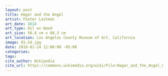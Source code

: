 ```yaml
---
layout: post
title: Hagar and the Angel
artist: Pieter Lastman
art_date: 1614
art_type: Oil on Wood
art_size: 50.8 cm x 68.3 cm
art_location: Los Angeles County Museum of Art, California
image: 01-24.jpg
date: 2016-01-24 12:00:00 -05:00
categories:
tags:
cite_author: Wikipedia
cite_url: https://commons.wikimedia.org/wiki/File:Hagar_and_the_Angel_LACMA_M.85.117.jpg
---
```

